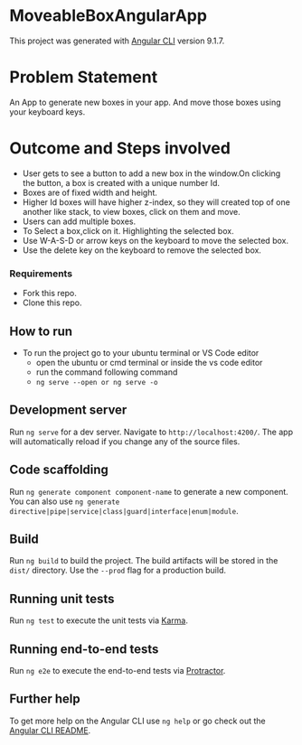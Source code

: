# MoveableBoxAngularApp

This project was generated with [Angular CLI](https://github.com/angular/angular-cli) version 9.1.7.

# Problem Statement

An App to generate new boxes in your app. And move those boxes using your keyboard keys.

# Outcome and Steps involved

- User gets to see a button to add a new box in the window.On clicking the button, a box is created with a unique number Id.
- Boxes are of fixed width and height.
- Higher Id boxes will have higher z-index, so they will created top of one another like stack, to view boxes, click on them and move.
- Users can add multiple boxes.
- To Select a box,click on it. Highlighting the selected box.
- Use W-A-S-D or arrow keys on the keyboard to move the selected box.
- Use the delete key on the keyboard to remove the selected box.

### Requirements

- Fork this repo.
- Clone this repo.

## How to run

- To run the project go to your ubuntu terminal or VS Code editor
  - open the ubuntu or cmd terminal or inside the vs code editor
  - run the command following command
  - `ng serve --open or ng serve -o`

## Development server

Run `ng serve` for a dev server. Navigate to `http://localhost:4200/`. The app will automatically reload if you change any of the source files.

## Code scaffolding

Run `ng generate component component-name` to generate a new component. You can also use `ng generate directive|pipe|service|class|guard|interface|enum|module`.

## Build

Run `ng build` to build the project. The build artifacts will be stored in the `dist/` directory. Use the `--prod` flag for a production build.

## Running unit tests

Run `ng test` to execute the unit tests via [Karma](https://karma-runner.github.io).

## Running end-to-end tests

Run `ng e2e` to execute the end-to-end tests via [Protractor](http://www.protractortest.org/).

## Further help

To get more help on the Angular CLI use `ng help` or go check out the [Angular CLI README](https://github.com/angular/angular-cli/blob/master/README.md).
